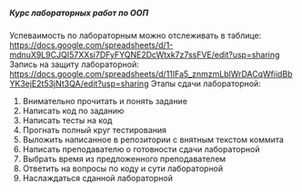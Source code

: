 ##### **Курс лабораторных работ по ООП**
Успеваимость по лабораторным можно отслеживать в таблице: https://docs.google.com/spreadsheets/d/1-mdnuX9L9CJQI57XXsi7DFyFYQNE2DcWtxk7z7ssFVE/edit?usp=sharing
Запись на защиту лабораторной: https://docs.google.com/spreadsheets/d/11IFa5_znmzmLblWrDACqWfiidBbYK3ejE2t53jNt3QA/edit?usp=sharing
Этапы сдачи лабораторной:
  1) Внимательно прочитать и понять задание
  2) Написать код по заданию
  3) Написать тесты на код
  4) Прогнать полный круг тестирования
  5) Выложить написанное в репозитории с внятным текстом коммита
  6) Написать преподавателю о готовности сдачи лабораторной
  7) Выбрать время из предложенного преподавателем
  8) Ответить на вопросы по коду и сути лабораторной
  9) Наслаждаться сданной лабораторной
